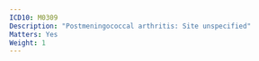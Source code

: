 ```yaml
---
ICD10: M0309
Description: "Postmeningococcal arthritis: Site unspecified"
Matters: Yes
Weight: 1
---
```

